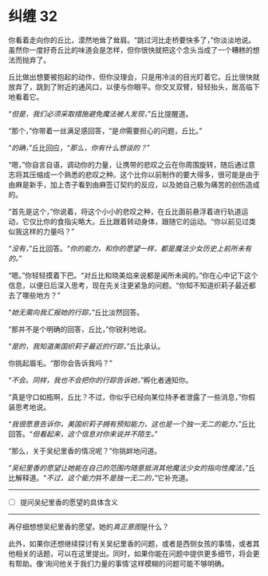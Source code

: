 # 纠缠 32

你看着走向你的丘比，漠然地耸了耸肩。“跳过河比走桥要快多了，”你淡淡地说。虽然你一度好奇丘比的味道会是怎样，但你很快就把这个念头当成了一个糟糕的想法而抛弃了。

丘比做出想要被抱起的动作，但你没理会，只是用冷淡的目光盯着它。丘比很快就放弃了，跳到了附近的通风口，以便与你眼平。你交叉双臂，轻轻抬头，居高临下地看着它。

“*但是，我们必须采取措施避免魔法被人发现，*”丘比提醒道。

“那个，”你带着一丝满足感回答，“是*你*需要担心的问题，丘比。”

“*的确，*”丘比回应，“*那么，你有什么想谈的？*”

“嗯，”你自言自语，调动你的力量，让携带的悲叹之云在你周围旋转，随后通过意志将其压缩成一个熟悉的悲叹之种。这个比你以前制作的要大得多，很可能是由于由麻是新手，加上杏子看到由麻签订契约的反应，以及她自己极为痛苦的创伤造成的。

“首先是这个，”你说着，将这个小小的悲叹之种，在丘比面前悬浮着进行轨道运动，它仅比你的食指尖略大。丘比跟着转动身体，跟随它的运动。“你以前见过类似我这样的力量吗？”

“*没有，*”丘比回答。“*你的能力，和你的愿望一样，都是魔法少女历史上前所未有的。*”

“嗯。”你轻轻摸着下巴。“对丘比和晓美焰来说都是闻所未闻的。”你在心中记下这个信息，以便日后深入思考，现在先关注更紧急的问题。“你知不知道织莉子最近都去了哪些地方？”

“*她无需向我汇报她的行踪，*”丘比淡然回答。

“那并不是个明确的回答，丘比，”你锐利地说。

“*是的，我知道美国织莉子最近的行踪，*”丘比承认。

你挑起眉毛。“那你会告诉我吗？”

“*不会。同样，我也不会把你的行踪告诉她，*”孵化者通知你。

“真是守口如瓶啊，丘比？不过，你似乎已经向某位持矛者泄露了一些消息，”你假装思考地说。

“*我很愿意告诉你，美国织莉子拥有预知能力，这也是一个独一无二的能力，*”丘比回答。“*但看起来，这个信息对你来说并不陌生。*”

“那么，关于吴纪里香的情况呢？”你挑衅地问道。

“*吴纪里香的愿望让她能在自己的范围内随意抵消其他魔法少女的指向性魔法，*”丘比解释道。“*不过，这个能力*并不*是独一无二的，*”它补充道。

---

- [ ] 提问吴纪里香的愿望的具体含义

---

再仔细想想吴纪里香的愿望。她的*真正意图*是什么？

此外，如果你还想继续探讨有关吴纪里香的问题，或者是西侧女孩的事情，或者其他相关的话题，可以在这里提出。同时，如果你能在问题中提供更多细节，将会更有帮助。像‘询问他关于我们力量的事情’这样模糊的问题可能不够明确。

